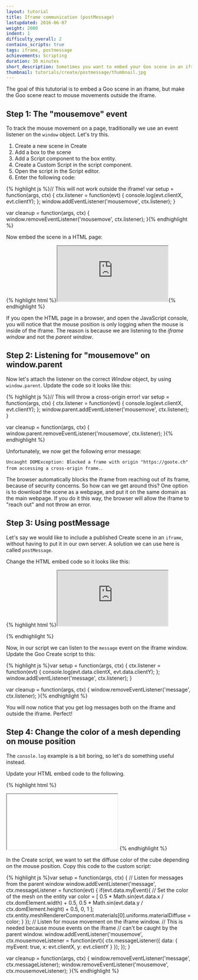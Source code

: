 ```yaml
---
layout: tutorial
title: Iframe communication (postMessage)
lastupdated: 2016-06-07
weight: 2000
indent: 1
difficulty_overall: 2
contains_scripts: true
tags: iframe, postmessage
achievements: Scripting
duration: 30 minutes
short_description: Sometimes you want to embed your Goo scene in an iframe, but still want to to communicate with it from outside.
thumbnail: tutorials/create/postmessage/thumbnail.jpg
---
```

The goal of this tututorial is to embed a Goo scene in an iframe, but make the Goo scene react to mouse movements outside the iframe.

## Step 1: The "mousemove" event

To track the mouse movement on a page, traditionally we use an event listener on the `window` object. Let's try this.

1. Create a new scene in Create
2. Add a box to the scene
3. Add a Script component to the box entity.
4. Create a Custom Script in the script component.
5. Open the script in the Script editor.
6. Enter the following code:

{% highlight js %}// This will not work outside the iframe!
var setup = function(args, ctx) {
  ctx.listener = function(evt) {
    console.log(evt.clientX, evt.clientY);
  };
  window.addEventListener('mousemove', ctx.listener);
}

var cleanup = function(args, ctx) {
  window.removeEventListener('mousemove', ctx.listener);
}{% endhighlight %}

Now embed the scene in a HTML page:

{% highlight html %}<iframe id="goo-scene" src="https://goote.ch/yoursceneID.scene"></iframe>{% endhighlight %}

If you open the HTML page in a browser, and open the JavaScript console, you will notice that the mouse position is only logging when the mouse is inside of the iframe. The reason is because we are listening to the *iframe window* and not the *parent window*.

## Step 2: Listening for "mousemove" on window.parent

Now let's attach the listener on the correct *Window* object, by using `window.parent`. Update the code so it looks like this:

{% highlight js %}// This will throw a cross-origin error!
var setup = function(args, ctx) {
  ctx.listener = function(evt) {
    console.log(evt.clientX, evt.clientY);
  };
  window.parent.addEventListener('mousemove', ctx.listener);
}

var cleanup = function(args, ctx) {
  window.parent.removeEventListener('mousemove', ctx.listener);
}{% endhighlight %}

Unfortunately, we now get the following error message:

`Uncaught DOMException: Blocked a frame with origin "https://goote.ch" from accessing a cross-origin frame.`.

The browser automatically blocks the iframe from reaching out of its frame, because of security concerns. So how can we get around this? One option is to download the scene as a webpage, and put it on the same domain as the main webpage. If you do it this way, the browser will allow the iframe to "reach out" and not throw an error.

## Step 3: Using postMessage

Let's say we would like to include a published Create scene in an `iframe`, without having to put it in our own server. A solution we can use here is called `postMessage`.

Change the HTML embed code so it looks like this:

{% highlight html %}<iframe id="goo-scene" src="https://goote.ch/yoursceneID.scene"></iframe>
<script>
var iframe = document.getElementById('goo-scene');
iframe.onload = function() {
  window.addEventListener('mousemove', function(event) {
    var data = {
      clientX: event.clientX,
      clientY: event.clientY
    };
    iframe.contentWindow.postMessage(data, '*');
  });
};
</script>{% endhighlight %}

Now, in our script we can listen to the `message` event on the iframe window. Update the Goo Create script to this:

{% highlight js %}var setup = function(args, ctx) {
  ctx.listener = function(evt) {
    console.log(evt.data.clientX, evt.data.clientY);
  };
  window.addEventListener('message', ctx.listener);
}

var cleanup = function(args, ctx) {
  window.removeEventListener('message', ctx.listener);
}{% endhighlight %}

You will now notice that you get log messages both on the iframe and outside the iframe. Perfect!

## Step 4: Change the color of a mesh depending on mouse position

The `console.log` example is a bit boring, so let's do something useful instead.

Update your HTML embed code to the following.

{% highlight html %}<!-- Embed the goo scene -->
<iframe id="goo-scene" src="..."></iframe>

<!-- when the iframe loads, send in the mouse position -->
<script>
var iframe = document.getElementById('goo-scene');
iframe.onload = function() {
  window.addEventListener('mousemove', function(event) {
    // Send the mouse position (relative to the upper left iframe corner) to the iframe.
    var rect = iframe.getBoundingClientRect();
    var data = {
      myEvent: true,
      x: event.clientX - rect.left,
      y: event.clientY - rect.top
    };
    iframe.contentWindow.postMessage(data, '*');
  });
};
</script>{% endhighlight %}

In the Create script, we want to set the diffuse color of the cube depending on the mouse position. Copy this code to the custom script:

{% highlight js %}var setup = function(args, ctx) {
  // Listen for messages from the parent window
  window.addEventListener('message', ctx.messageListener = function(evt) {
    if(evt.data.myEvent){
      // Set the color of the mesh on the entity
      var color = [
        0.5 * Math.sin(evt.data.x / ctx.domElement.width) + 0.5,
        0.5 * Math.sin(evt.data.y / ctx.domElement.height) + 0.5,
        0,
        1
      ];
      ctx.entity.meshRendererComponent.materials[0].uniforms.materialDiffuse = color;
    }
  });
  // Listen for mouse movement on the iframe window.
  // This is needed because mouse events on the iframe
  // can't be caught by the parent window.
  window.addEventListener('mousemove', ctx.mousemoveListener = function(evt){
    ctx.messageListener({
      data: {
        myEvent: true,
        x: evt.clientX,
        y: evt.clientY
      }
    });
  });
}

var cleanup = function(args, ctx) {
  window.removeEventListener('message', ctx.messageListener);
  window.removeEventListener('mousemove', ctx.mousemoveListener);
}{% endhighlight %}

<!--
<iframe id="goo-scene" src="https://goote.ch/cb8a64d8b7be4fbda23a2cd935b717b6.scene/"></iframe>
<script>
var iframe = document.getElementById('goo-scene');
iframe.onload = function() {
  window.addEventListener('mousemove', function(event) {
    var rect = iframe.getBoundingClientRect();
    var data = {
      myEvent: true,
      x: event.clientX - rect.left,
      y: event.clientY - rect.top
    };
    iframe.contentWindow.postMessage(data, '*');
  });
};
</script>-->